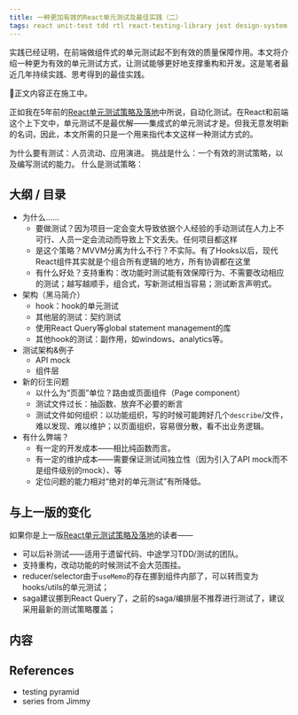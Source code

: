 ```yaml
---
title: 一种更加有效的React单元测试及最佳实践（二）
tags: react unit-test tdd rtl react-testing-library jest design-system
---
```


实践已经证明，在前端做组件式的单元测试起不到有效的质量保障作用。本文将介绍一种更为有效的单元测试方式，让测试能够更好地支撑重构和开发。这是笔者最近几年持续实践、思考得到的最佳实践。

🚧正文内容正在施工中。

正如我在5年前的[React单元测试策略及落地][react单元测试策略]中所说，自动化测试。在React和前端这个上下文中，单元测试不是最优解——集成式的单元测试才是。但我无意发明新的名词，因此，本文所需的只是一个用来指代本文这样一种测试方式的。

为什么要有测试：人员流动、应用演进。
挑战是什么：一个有效的测试策略，以及编写测试的能力。
什么是测试策略：

## 大纲 / 目录

* 为什么……
  * 要做测试？因为项目一定会变大导致依据个人经验的手动测试在人力上不可行、人员一定会流动而导致上下文丢失。任何项目都这样
  * 是这个策略？MVVM分离为什么不行？不实际。有了Hooks以后，现代React组件其实就是个组合所有逻辑的地方，所有协调都在这里
  * 有什么好处？支持重构：改功能时测试能有效保障行为、不需要改动相应的测试；越写越顺手，组合式，写新测试相当容易；测试断言声明式。
* 架构（黑马简介）
  * hook：hook的单元测试
  * 其他层的测试：契约测试
  * 使用React Query等global statement management的库
  * 其他hook的测试：副作用，如windows、analytics等。
* 测试架构&例子
  * API mock
  * 组件层
* 新的衍生问题
  * 以什么为“页面”单位？路由或页面组件（Page component）
  * 测试文件过长：抽函数、放弃不必要的断言
  * 测试文件如何组织：以功能组织，写的时候可能跨好几个`describe`/文件，难以发现、难以维护；以页面组织，容易很分散，看不出业务逻辑。
* 有什么弊端？
  * 有一定的开发成本——相比纯函数而言。
  * 有一定的维护成本——需要保证测试间独立性（因为引入了API mock而不是组件级别的mock）、等
  * 定位问题的能力相对“绝对的单元测试”有所降低。

## 与上一版的变化

如果你是上一版[React单元测试策略及落地][react单元测试策略]的读者——

* 可以后补测试——适用于遗留代码、中途学习TDD/测试的团队。
* 支持重构，改动功能的时候测试不会大范围挂。
* reducer/selector由于`useMemo`的存在挪到组件内部了，可以转而变为hooks/utils的单元测试；
* saga建议挪到React Query了，之前的saga/编排层不推荐进行测试了，建议采用最新的测试策略覆盖；

## 内容

## References 

* testing pyramid 
* series from Jimmy

[react单元测试策略]: https://blog.linesh.tw/#/post/2018-07-13-react-unit-testing-strategy
